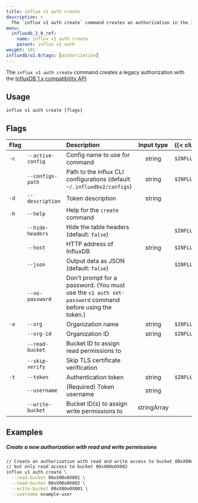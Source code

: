 ```yaml
---
title: influx v1 auth create
description: >
  The `influx v1 auth create` command creates an authorization in the InfluxDB 1.x compatibility API.
menu:
  influxdb_2_0_ref:
    name: influx v1 auth create
    parent: influx v1 auth
weight: 101
influxdb/v2.0/tags: [authorization]
---
```


The `influx v1 auth create` command creates a legacy authorization with the [InfluxDB 1.x compatibility API](/influxdb/v2.0/reference/api/influxdb-1x/).

## Usage
```
influx v1 auth create [flags]
```

## Flags
| Flag |                   | Description                                                                                            | Input type  | {{< cli/mapped >}}      |
|:-----|:------------------|:-------------------------------------------------------------------------------------------------------|:-----------:|:------------------------|
| `-c` | `--active-config` | Config name to use for command                                                                         | string      | `$INFLUX_ACTIVE_CONFIG` |
|      | `--configs-path`  | Path to the influx CLI configurations (default: `~/.influxdbv2/configs`)                               | string      | `$INFLUX_CONFIGS_PATH`  |
| `-d` | `--description`   | Token description                                                                                      | string      |                         |
| `-h` | `--help`          | Help for the `create` command                                                                          |             |                         |
|      | `--hide-headers`  | Hide the table headers (default: `false`)                                                              |             | `$INFLUX_HIDE_HEADERS`  |
|      | `--host`          | HTTP address of InfluxDB                                                                               | string      | `$INFLUX_HOST`          |
|      | `--json`          | Output data as JSON (default: `false`)                                                                 |             | `$INFLUX_OUTPUT_JSON`   |
|      | `--no-password`   | Don't prompt for a password. (You must use the `v1 auth set-password` command before using the token.) |             |                         |
| `-o` | `--org`           | Organization name                                                                                      | string      | `$INFLUX_ORG`           |
|      | `--org-id`        | Organization ID                                                                                        | string      | `$INFLUX_ORG_ID`        |
|      | `--read-bucket`   | Bucket ID to assign read permissions to                                                                |             |                         |
|      | `--skip-verify`   | Skip TLS certificate verification                                                                      |             |                         |
| `-t` | `--token`         | Authentication token                                                                                   | string      | `$INFLUX_TOKEN`         |
|      | `--username`      | (Required) Token username                                                                              | string      |                         |
|      | `--write-bucket`  | Bucket ID(s) to assign write permissions to                                                            | stringArray |                         |

## Examples

##### Create a new authorization with read and write permissions
```sh
// Create an authorization with read and write access to bucket 00xX00o0X001
// but only read access to bucket 00xX00o0X002
influx v1 auth create \
  --read-bucket 00xX00o0X001 \
  --read-bucket 00xX00o0X002 \
  --write-bucket 00xX00o0X001 \
  --username example-user
```
